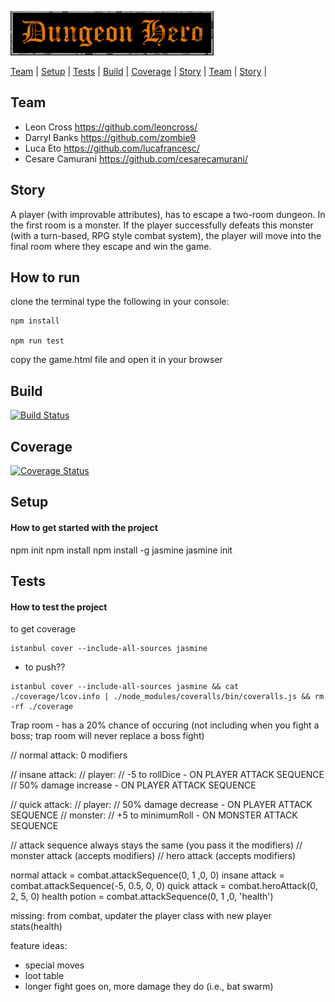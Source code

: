 ![Alt text](/static/images/dh-logo.png?raw=true "Screenshot")

[Team](#team) | [Setup](#setup) | [Tests](#tests) | [Build](#build) | [Coverage](#coverage) | [Story](#story) | [Team](#team) | [Story](#story) |


## Team

* Leon Cross        <a href="https://github.com/leoncross/">https://github.com/leoncross/</a>
* Darryl Banks      <a href="https://github.com/zombie9">https://github.com/zombie9</a>
* Luca Eto          <a href="https://github.com/lucafrancesc/">https://github.com/lucafrancesc/</a>
* Cesare Camurani   <a href="https://github.com/cesarecamurani/">https://github.com/cesarecamurani/</a>

## Story

A player (with improvable attributes), has to escape a two-room dungeon.
In the first room is a monster. If the player successfully defeats this monster (with a turn-based, RPG style combat system), the player will move into the final room where they escape and win the game.



## How to run

clone the terminal
type the following in your console:
```
npm install

npm run test
```

copy the game.html file and open it in your browser

## Build

[![Build Status](https://travis-ci.com/leoncross/team-rogue.svg?branch=master)](https://travis-ci.com/leoncross/team-rogue)

## Coverage

[![Coverage Status](https://coveralls.io/repos/github/leoncross/team-rogue/badge.svg?branch=master)](https://coveralls.io/github/leoncross/team-rogue?branch=master)

## Setup
#### How to get started with the project
npm init
npm install
npm install -g jasmine
jasmine init

## Tests
#### How to test the project

to get coverage
```
istanbul cover --include-all-sources jasmine
```

- to push??
```
istanbul cover --include-all-sources jasmine && cat ./coverage/lcov.info | ./node_modules/coveralls/bin/coveralls.js && rm -rf ./coverage
```


Trap room - has a 20% chance of occuring (not including when you fight a boss; trap room will never replace a boss fight)

// normal attack: 0 modifiers

// insane attack:
  // player:
    // -5 to rollDice - ON PLAYER ATTACK SEQUENCE
    // 50% damage increase - ON PLAYER ATTACK SEQUENCE

// quick attack:
  // player:
    // 50% damage decrease - ON PLAYER ATTACK SEQUENCE
  // monster:
    // +5 to minimumRoll - ON MONSTER ATTACK SEQUENCE


// attack sequence always stays the same (you pass it the modifiers)
// monster attack (accepts modifiers)
// hero attack (accepts modifiers)

normal attack = combat.attackSequence(0, 1 ,0, 0)
insane attack = combat.attackSequence(-5, 0.5, 0, 0)
quick attack = combat.heroAttack(0, 2, 5, 0)
health potion = combat.attackSequence(0, 1 ,0, 'health')

missing:
from combat, updater the player class with new player stats(health)

feature ideas:
- special moves
- loot table
- longer fight goes on, more damage they do (i.e., bat swarm)
